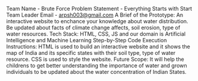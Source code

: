 Team Name - Brute Force
Problem Statement - Everything Starts with Start
Team Leader Email - arpsh003@gmail.com
A Brief of the Prototype:
An interactive website to enchance your knowledge about water distribution. Be updated about facts of climate change affects, soil erosion, type of water resources.
Tech Stack:
HTML, CSS, JS  and our domain is Artificial Intelligence and Machine Learning
Step-by-Step Code Execution Instructions:
HTML is used to build an interactive website and it shows the map of India and its specific states with their soil type, type of water resource.
CSS is used to style the website.
Future Scope:
It will help the childrens to get better understanding the importance of water and grown individuals to be updated about the water concentration of Indian States.
